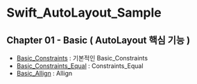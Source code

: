 # Swift_AutoLayout_Sample

## Chapter 01 - Basic ( AutoLayout 핵심 기능 )
- [Basic_Constraints](https://github.com/hkdong0694/Swift_AutoLayout_Sample/blob/master/Basic_1_Constraints_1/Basic_1_Constraints_1/Base.lproj/Main.storyboard) : 기본적인 Basic_Constraints
- [Basic_Constraints_Equal](https://github.com/hkdong0694/Swift_AutoLayout_Sample/blob/master/Basic_2_Constraints_Equal/Basic_2_Constraints_Equal/Base.lproj/Main.storyboard) : Constraints_Equal
- [Basic_Allign](https://github.com/hkdong0694/Swift_AutoLayout_Sample/blob/master/Basic_Allign/Basic_Allign/Base.lproj/Main.storyboard) : Allign
